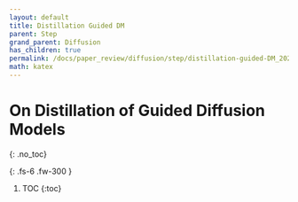 ```yaml
---
layout: default
title: Distillation Guided DM
parent: Step
grand_parent: Diffusion
has_children: true
permalink: /docs/paper_review/diffusion/step/distillation-guided-DM_2023_12_11
math: katex
---
```


# On Distillation of Guided Diffusion Models
{: .no_toc}

<!-- [Pseudo Numerical Methods for Diffusion Models on Manifolds](https://arxiv.org/abs/2202.09778) -->
{: .fs-6 .fw-300 }

1. TOC
{:toc}

